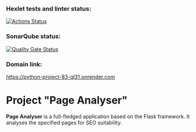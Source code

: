 ### Hexlet tests and linter status:
[![Actions Status](https://github.com/mi-sanity/python-project-83/actions/workflows/hexlet-check.yml/badge.svg)](https://github.com/mi-sanity/python-project-83/actions)

### SonarQube status:
[![Quality Gate Status](https://sonarcloud.io/api/project_badges/measure?project=mi-sanity_python-project-83&metric=alert_status)](https://sonarcloud.io/summary/new_code?id=mi-sanity_python-project-83)


### Domain link:
https://python-project-83-ql31.onrender.com


# Project "Page Analyser"
**Page Analyser** is a full-fledged application based on the Flask framework. It analyses the specified pages for SEO suitability.
